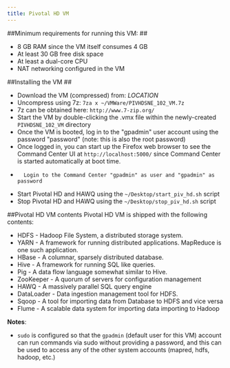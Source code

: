 ```yaml
---
title: Pivotal HD VM
---
```



##Minimum requirements for running this VM: ##

* 8 GB RAM since the VM itself consumes 4 GB
* At least 30 GB free disk space
* At least a dual-core CPU
* NAT networking configured in the VM

##Installing the VM ##

*	Download the VM (compressed) from: _LOCATION_
* 	Uncompress using 7z: `7za x ~/VMWare/PIVHDSNE_102_VM.7z`
*	7z can be obtained here: `http://www.7-zip.org/`
*	Start the VM by double-clicking the .vmx file within the newly-created `PIVHDSNE_102_VM` directory
*	Once the VM is booted, log in to the "gpadmin" user account using the password "password" (note: this is also the root password)
*	Once logged in, you can start up the Firefox web browser to see the Command Center UI at `http://localhost:5000/` since 
        Command Center is started automatically at boot time.
*       Login to the Command Center "gpadmin" as user and "gpadmin" as password
*	Start Pivotal HD and HAWQ using the `~/Desktop/start_piv_hd.sh` script
*	Stop Pivotal HD and HAWQ using the `~/Desktop/stop_piv_hd.sh` script

##Pivotal HD VM contents
Pivotal HD VM is shipped with the following contents:

* HDFS - Hadoop File System, a distributed storage system.
* YARN - A framework for running distributed applications. MapReduce is one such application.
* HBase - A columnar, sparsely distributed database.
* Hive - A framework for running SQL like queries.
* Pig - A data flow language somewhat similar to Hive.
* ZooKeeper - A quorum of servers for configuration management
* HAWQ - A massively parallel SQL query engine
* DataLoader - Data ingestion management tool for HDFS.
* Sqoop - A tool for importing data from Database to HDFS and vice versa
* Flume - A scalable data system for importing data importing to Hadoop

__Notes__:
* 	`sudo` is configured so that the `gpadmin` (default user for this VM) account can run commands via sudo without providing a password, and this can be used to access any of the other system accounts
  (mapred, hdfs, hadoop, etc.)
